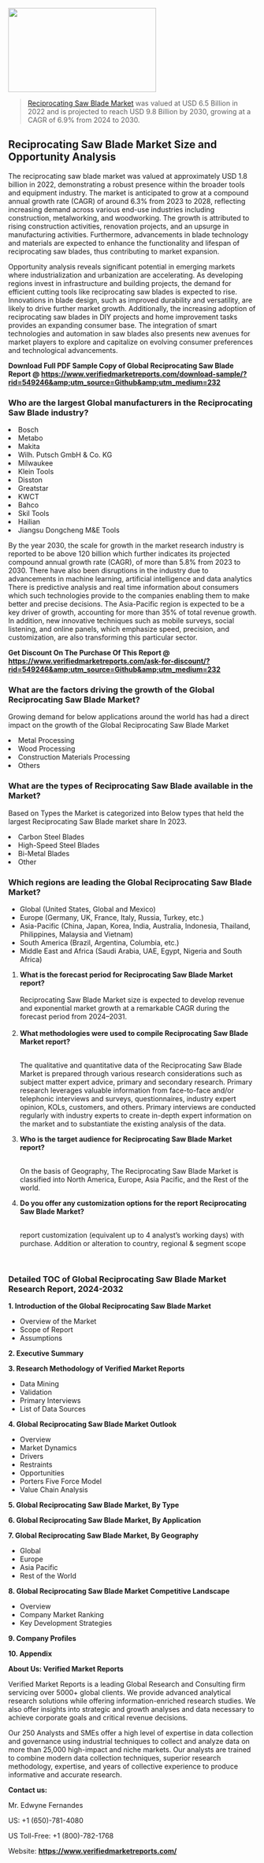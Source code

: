 <img src="https://ffe5etoiles.com/wp-content/uploads/2024/12/MST1-300x171.png" alt="" width="300" height="171" class="alignnone size-medium wp-image-20088" /><blockquote><p><p><a href="https://www.verifiedmarketreports.com/download-sample/?rid=549246&utm_source=Github&utm_medium=232" target="_blank">Reciprocating Saw Blade Market</a> was valued at USD 6.5 Billion in 2022 and is projected to reach USD 9.8 Billion by 2030, growing at a CAGR of 6.9% from 2024 to 2030.</p></blockquote><p><h2>Reciprocating Saw Blade Market Size and Opportunity Analysis</h2><p>The reciprocating saw blade market was valued at approximately USD 1.8 billion in 2022, demonstrating a robust presence within the broader tools and equipment industry. The market is anticipated to grow at a compound annual growth rate (CAGR) of around 6.3% from 2023 to 2028, reflecting increasing demand across various end-use industries including construction, metalworking, and woodworking. The growth is attributed to rising construction activities, renovation projects, and an upsurge in manufacturing activities. Furthermore, advancements in blade technology and materials are expected to enhance the functionality and lifespan of reciprocating saw blades, thus contributing to market expansion.</p><p>Opportunity analysis reveals significant potential in emerging markets where industrialization and urbanization are accelerating. As developing regions invest in infrastructure and building projects, the demand for efficient cutting tools like reciprocating saw blades is expected to rise. Innovations in blade design, such as improved durability and versatility, are likely to drive further market growth. Additionally, the increasing adoption of reciprocating saw blades in DIY projects and home improvement tasks provides an expanding consumer base. The integration of smart technologies and automation in saw blades also presents new avenues for market players to explore and capitalize on evolving consumer preferences and technological advancements.</p></p><p class=""><strong>Download Full PDF Sample Copy of Global Reciprocating Saw Blade Report @ <a href="https://www.verifiedmarketreports.com/download-sample/?rid=549246&amp;utm_source=Github&amp;utm_medium=232" target="_blank">https://www.verifiedmarketreports.com/download-sample/?rid=549246&amp;utm_source=Github&amp;utm_medium=232</a></strong></p><h3 id="" class="">Who are the largest Global manufacturers in the Reciprocating Saw Blade industry?</h3><p><li>Bosch</li><li> Metabo</li><li> Makita</li><li> Wilh. Putsch GmbH & Co. KG</li><li> Milwaukee</li><li> Klein Tools</li><li> Disston</li><li> Greatstar</li><li> KWCT</li><li> Bahco</li><li> Skil Tools</li><li> Hailian</li><li> Jiangsu Dongcheng M&E Tools</li></p><div class=""><div class="" dir="" data-message-author-role="" data-message-id="" data-message-model-slug=""><div class=""><div class=""><div class=""><div class="" dir="" data-message-author-role="" data-message-id="" data-message-model-slug=""><div class=""><div class=""><p>By the year 2030, the scale for growth in the market research industry is reported to be above 120 billion which further indicates its projected compound annual growth rate (CAGR), of more than 5.8% from 2023 to 2030. There have also been disruptions in the industry due to advancements in machine learning, artificial intelligence and data analytics There is predictive analysis and real time information about consumers which such technologies provide to the companies enabling them to make better and precise decisions. The Asia-Pacific region is expected to be a key driver of growth, accounting for more than 35% of total revenue growth. In addition, new innovative techniques such as mobile surveys, social listening, and online panels, which emphasize speed, precision, and customization, are also transforming this particular sector.</p><p><strong>Get Discount On The Purchase Of This Report @&nbsp; <a href="https://www.verifiedmarketreports.com/ask-for-discount/?rid=549246&amp;utm_source=Github&amp;utm_medium=232" target="_blank">https://www.verifiedmarketreports.com/ask-for-discount/?rid=549246&amp;utm_source=Github&amp;utm_medium=232</a></strong></p></div></div></div></div></div></div></div></div><h3 id="" class="">What are the factors driving the growth of the Global Reciprocating Saw Blade Market?</h3><p id="" class="">Growing demand for below applications around the world has had a direct impact on the growth of the Global Reciprocating Saw Blade Market</p><p id="" class=""><li>Metal Processing</li><li> Wood Processing</li><li> Construction Materials Processing</li><li> Others</li></p><h3 id="" class="">What are the types of Reciprocating Saw Blade available in the Market?</h3><p id="" class="">Based on Types the Market is categorized into Below types that held the largest Reciprocating Saw Blade market share In 2023.</p><p id="" class=""><li>Carbon Steel Blades</li><li> High-Speed Steel Blades</li><li> Bi-Metal Blades</li><li> Other</li></p><h3 id="" class="">Which regions are leading the Global Reciprocating Saw Blade Market?</h3><ul><li>Global (United States, Global and Mexico)</li><li>Europe (Germany, UK, France, Italy, Russia, Turkey, etc.)</li><li>Asia-Pacific (China, Japan, Korea, India, Australia, Indonesia, Thailand, Philippines, Malaysia and Vietnam)</li><li>South America (Brazil, Argentina, Columbia, etc.)</li><li>Middle East and Africa (Saudi Arabia, UAE, Egypt, Nigeria and South Africa)</li></ul><p><ol><li><strong>What is the forecast period for Reciprocating Saw Blade Market report?<br /></strong><br /><span data-sheets-root="1" data-sheets-value="{&quot;1&quot;:2,&quot;2&quot;:&quot;XXXX size is expected to develop revenue and exponential market growth at a remarkable CAGR during the forecast period from 2024&ndash;2030.&quot;}" data-sheets-userformat="{&quot;2&quot;:12674,&quot;4&quot;:{&quot;1&quot;:2,&quot;2&quot;:16776960},&quot;10&quot;:2,&quot;11&quot;:0,&quot;15&quot;:&quot;Arial&quot;,&quot;16&quot;:12}">Reciprocating Saw Blade Market size is expected to develop revenue and exponential market growth at a remarkable CAGR during the forecast period from 2024&ndash;2031.</span><br /><br /></li><li><strong>What methodologies were used to compile Reciprocating Saw Blade Market report?<br /><br /></strong><p>The qualitative and quantitative data of the&nbsp;Reciprocating Saw Blade Market is prepared through various research considerations such as subject matter expert advice, primary and secondary research. Primary research leverages valuable information from face-to-face and/or telephonic interviews and surveys, questionnaires, industry expert opinion, KOLs, customers, and others. Primary interviews are conducted regularly with industry experts to create in-depth expert information on the market and to substantiate the existing analysis of the data.&nbsp;</p></li><li><strong>Who is the target audience for Reciprocating Saw Blade Market report?<br /><br /></strong><p>On the basis of Geography, The&nbsp;Reciprocating Saw Blade Market is classified into North America, Europe, Asia Pacific, and the Rest of the world.</p></li><li><strong>Do you offer any customization options for the report Reciprocating Saw Blade Market?<br /><br /></strong><p>report customization (equivalent up to 4 analyst&rsquo;s working days) with purchase. Addition or alteration to country, regional &amp; segment scope</p><p>&nbsp;</p></li></ol></p><h3 id="" class="">Detailed TOC of Global Reciprocating Saw Blade Market Research Report, 2024-2032</h3><p id="" class=""><strong>1. Introduction of the Global Reciprocating Saw Blade Market</strong></p><ul><li>Overview of the Market</li><li>Scope of Report</li><li>Assumptions</li></ul><p id="" class=""><strong>2. Executive Summary</strong></p><p id="" class=""><strong>3. Research Methodology of&nbsp;Verified Market Reports</strong></p><ul><li>Data Mining</li><li>Validation</li><li>Primary Interviews</li><li>List of Data Sources</li></ul><p id="" class=""><strong>4. Global Reciprocating Saw Blade Market Outlook</strong></p><ul><li>Overview</li><li>Market Dynamics</li><li>Drivers</li><li>Restraints</li><li>Opportunities</li><li>Porters Five Force Model</li><li>Value Chain Analysis</li></ul><p id="" class=""><strong>5. Global Reciprocating Saw Blade Market, By&nbsp;Type</strong></p><p id="" class=""><strong>6. Global Reciprocating Saw Blade Market, By Application</strong></p><p id="" class=""><strong>7. Global Reciprocating Saw Blade Market, By Geography</strong></p><ul><li>Global</li><li>Europe</li><li>Asia Pacific</li><li>Rest of the World</li></ul><p id="" class=""><strong>8. Global Reciprocating Saw Blade Market Competitive Landscape</strong></p><ul><li>Overview</li><li>Company Market Ranking</li><li>Key Development Strategies</li></ul><p id="" class=""><strong>9. Company Profiles</strong></p><p id="" class=""><strong>10. Appendix</strong></p><p id="" class=""><strong>About Us: Verified Market Reports</strong></p><p id="" class="">Verified Market Reports is a leading Global Research and Consulting firm servicing over 5000+ global clients. We provide advanced analytical research solutions while offering information-enriched research studies. We also offer insights into strategic and growth analyses and data necessary to achieve corporate goals and critical revenue decisions.</p><p id="" class="">Our 250 Analysts and SMEs offer a high level of expertise in data collection and governance using industrial techniques to collect and analyze data on more than 25,000 high-impact and niche markets. Our analysts are trained to combine modern data collection techniques, superior research methodology, expertise, and years of collective experience to produce informative and accurate research.</p><p id="" class=""><strong>Contact us:</strong></p><p id="" class="">Mr. Edwyne Fernandes</p><p id="" class="">US: +1 (650)-781-4080</p><p id="" class="">US Toll-Free: +1 (800)-782-1768</p><p id="" class="">Website: <a target="" data-test-app-aware-link=""><strong>https://www.verifiedmarketreports.com/</strong></a></p>
